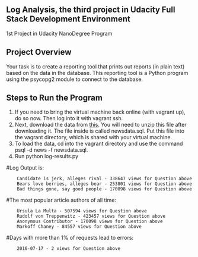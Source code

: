 ## Log Analysis, the third project in Udacity Full Stack Development Environment
1st Project in Udacity NanoDegree Program


## Project Overview 
Your task is to create a reporting tool that prints out reports (in plain text) 
based on the data in the database. This reporting tool is a Python program using the psycopg2 module to connect to the database.


## Steps to Run the Program

1. If you need to bring the virtual machine back online (with vagrant up), do so now. Then log into it with vagrant ssh.
2. Next, download the data from [this](https://d17h27t6h515a5.cloudfront.net/topher/2016/August/57b5f748_newsdata/newsdata.zip). 
   You will need to unzip this file after downloading it. The file inside is called 
   newsdata.sql. Put this file into the vagrant directory, which is shared with your virtual machine.
3. To load the data, cd into the vagrant directory and use the command psql -d news -f newsdata.sql.
4. Run python log-results.py

#Log Output is: 

        Candidate is jerk, alleges rival - 338647 views for Question above
        Bears love berries, alleges bear - 253801 views for Question above
        Bad things gone, say good people - 170098 views for Question above

#The most popular article authors of all time:

        Ursula La Multa - 507594 views for Question above
        Rudolf von Treppenwitz - 423457 views for Question above
        Anonymous Contributor - 170098 views for Question above
        Markoff Chaney - 84557 views for Question above

#Days with more than 1% of requests lead to errors:

        2016-07-17 - 2 views for Question above
